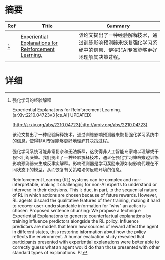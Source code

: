 # 摘要

| Ref | Title | Summary |
| --- | --- | --- |
| [^1] | [Experiential Explanations for Reinforcement Learning.](http://arxiv.org/abs/2210.04723) | 该论文提出了一种经验解释技术，通过训练影响预测器来恢复强化学习系统中的信息，使得非AI专家能够更好地理解其决策过程。 |

# 详细

[^1]: 强化学习的经验解释

    Experiential Explanations for Reinforcement Learning. (arXiv:2210.04723v3 [cs.AI] UPDATED)

    [http://arxiv.org/abs/2210.04723](http://arxiv.org/abs/2210.04723)

    该论文提出了一种经验解释技术，通过训练影响预测器来恢复强化学习系统中的信息，使得非AI专家能够更好地理解其决策过程。

    

    强化学习系统可能非常复杂和无法解释，这使得非人工智能专家难以理解或干预它们的决策。我们提出了一种经验解释技术，通过在强化学习策略旁边训练影响预测器来生成反事实解释。影响预测器是学习奖励来源如何影响代理在不同状态下的模型，从而恢复有关策略如何反映环境的信息。

    Reinforcement Learning (RL) systems can be complex and non-interpretable, making it challenging for non-AI experts to understand or intervene in their decisions. This is due, in part, to the sequential nature of RL in which actions are chosen because of future rewards. However, RL agents discard the qualitative features of their training, making it hard to recover user-understandable information for "why" an action is chosen. Proposed sentence chunking: We propose a technique Experiential Explanations to generate counterfactual explanations by training influence predictors alongside the RL policy. Influence predictors are models that learn how sources of reward affect the agent in different states, thus restoring information about how the policy reflects the environment. A human evaluation study revealed that participants presented with experiential explanations were better able to correctly guess what an agent would do than those presented with other standard types of explanations. Pa
    

